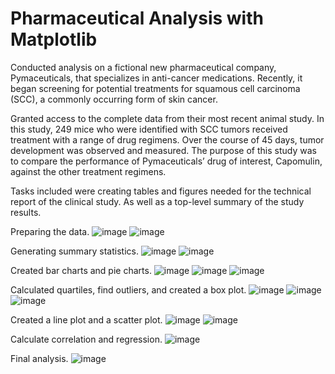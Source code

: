# Pharmaceutical Analysis with Matplotlib

Conducted analysis on a fictional new pharmaceutical company, Pymaceuticals, that specializes in anti-cancer medications. Recently, it began screening for potential treatments for squamous cell carcinoma (SCC), a commonly occurring form of skin cancer.

Granted access to the complete data from their most recent animal study. In this study, 249 mice who were identified with SCC tumors received treatment with a range of drug regimens. Over the course of 45 days, tumor development was observed and measured. The purpose of this study was to compare the performance of Pymaceuticals’ drug of interest, Capomulin, against the other treatment regimens.

Tasks included were creating tables and figures needed for the technical report of the clinical study. As well as a top-level summary of the study results.

Preparing the data.
![image](https://github.com/albertdudek7/Pharmaceutical_Analysis_with_Matplotlib/assets/127783844/5880eccd-ac5a-4657-b4b3-351b9bbef694)
![image](https://github.com/albertdudek7/Pharmaceutical_Analysis_with_Matplotlib/assets/127783844/e362aed0-dbbd-4a0d-9819-cc58518c497d)

Generating summary statistics.
![image](https://github.com/albertdudek7/Pharmaceutical_Analysis_with_Matplotlib/assets/127783844/34effc00-fda3-4e04-9476-3185a1c49d83)
![image](https://github.com/albertdudek7/Pharmaceutical_Analysis_with_Matplotlib/assets/127783844/fbaeb839-397b-44a3-9e6d-e1cbea665e83)

Created bar charts and pie charts.
![image](https://github.com/albertdudek7/Pharmaceutical_Analysis_with_Matplotlib/assets/127783844/57011b37-4fae-4d68-87a6-5dfa1c15e7b1)
![image](https://github.com/albertdudek7/Pharmaceutical_Analysis_with_Matplotlib/assets/127783844/e8197dac-a011-40ea-86da-f701f027e31f)
![image](https://github.com/albertdudek7/Pharmaceutical_Analysis_with_Matplotlib/assets/127783844/d5e04d06-f70a-4fba-bd79-fc1f4e54897a)

Calculated quartiles, find outliers, and created a box plot.
![image](https://github.com/albertdudek7/Pharmaceutical_Analysis_with_Matplotlib/assets/127783844/85712eaa-64e6-49eb-9e90-d08f79757410)
![image](https://github.com/albertdudek7/Pharmaceutical_Analysis_with_Matplotlib/assets/127783844/cb5d1485-4858-47a0-b70f-8f765420355b)
![image](https://github.com/albertdudek7/Pharmaceutical_Analysis_with_Matplotlib/assets/127783844/a282cf50-732b-4120-aeee-4af1a5d15cfe)

Created a line plot and a scatter plot.
![image](https://github.com/albertdudek7/Pharmaceutical_Analysis_with_Matplotlib/assets/127783844/709ec62c-fd5c-421a-9139-f5d43948d439)
![image](https://github.com/albertdudek7/Pharmaceutical_Analysis_with_Matplotlib/assets/127783844/4e113dab-b1fc-4fb2-b23e-e7326f2cc93f)

Calculate correlation and regression.
![image](https://github.com/albertdudek7/Pharmaceutical_Analysis_with_Matplotlib/assets/127783844/8e8d89e8-1512-4dc7-9746-6dd9a4e60035)

Final analysis.
![image](https://github.com/albertdudek7/Pharmaceutical_Analysis_with_Matplotlib/assets/127783844/67f6c86b-9c85-44d8-8e6f-933983539147)

